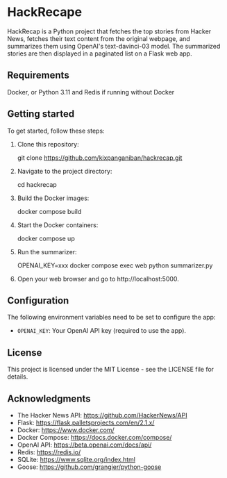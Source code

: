 # HackRecape

HackRecap is a Python project that fetches the top stories from Hacker News, fetches their text content from the original webpage, and summarizes them using OpenAI's text-davinci-03 model. The summarized stories are then displayed in a paginated list on a Flask web app.

## Requirements

Docker, or Python 3.11 and Redis if running without Docker

## Getting started

To get started, follow these steps:

1. Clone this repository:

    git clone https://github.com/kixpanganiban/hackrecap.git

2. Navigate to the project directory:

    cd hackrecap

3. Build the Docker images:

    docker compose build

4. Start the Docker containers:

    docker compose up

5. Run the summarizer:

    OPENAI_KEY=xxx docker compose exec web python summarizer.py

6. Open your web browser and go to http://localhost:5000.

## Configuration

The following environment variables need to be set to configure the app:

- `OPENAI_KEY`: Your OpenAI API key (required to use the app).

## License

This project is licensed under the MIT License - see the LICENSE file for details.

## Acknowledgments

- The Hacker News API: https://github.com/HackerNews/API
- Flask: https://flask.palletsprojects.com/en/2.1.x/
- Docker: https://www.docker.com/
- Docker Compose: https://docs.docker.com/compose/
- OpenAI API: https://beta.openai.com/docs/api/
- Redis: https://redis.io/
- SQLite: https://www.sqlite.org/index.html
- Goose: https://github.com/grangier/python-goose